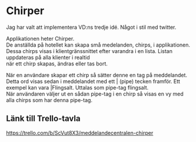 # Chirper  

Jag har valt att implementera VD:ns tredje idé. Något i stil med twitter.  

Applikationen heter Chirper.  
De anställda på hotellet kan skapa små medelanden, chirps, i applikationen.  
Dessa chirps visas i klientgränssnittet efter varandra i en lista. Listan uppdateras på alla klienter i realtid  
när ett chirp skapas, ändras eller tas bort.  

När en användare skapar ett chirp så sätter denne en tag på meddelandet. Detta ord visas sedan i meddelandet
med ett | (pipe) tecken framför.
Ett exempel kan vara |Flingsalt. Uttalas som pipe-tag flingsalt.  
När användaren väljer ut en sådan pipe-tag i en chirp så visas en vy med alla chirps som har denna pipe-tag.

## Länk till Trello-tavla
https://trello.com/b/ScVut8X3/meddelandecentralen-chirper
